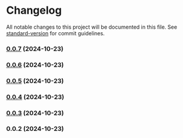 # Changelog

All notable changes to this project will be documented in this file. See [standard-version](https://github.com/conventional-changelog/standard-version) for commit guidelines.

### [0.0.7](https://github.com/intego-com/strapi-plugin-preview-button/compare/v0.0.6...v0.0.7) (2024-10-23)

### [0.0.6](https://github.com/intego-com/strapi-plugin-preview-button/compare/v0.0.5...v0.0.6) (2024-10-23)

### [0.0.5](https://github.com/intego-com/strapi-plugin-preview-button/compare/v0.0.4...v0.0.5) (2024-10-23)

### [0.0.4](https://github.com/intego-com/strapi-plugin-preview-button/compare/v0.0.3...v0.0.4) (2024-10-23)

### [0.0.3](https://github.com/intego-com/strapi-plugin-preview-button/compare/v0.0.2...v0.0.3) (2024-10-23)

### 0.0.2 (2024-10-23)
